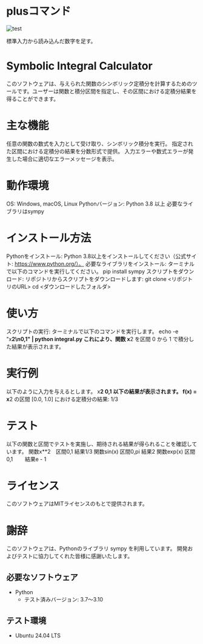 # plusコマンド
![test](https://github.com/makino315/robosys2024/actions/workflows/test.yml/badge.svg)

標準入力から読み込んだ数字を足す。

# Symbolic Integral Calculator
このソフトウェアは、与えられた関数のシンボリック定積分を計算するためのツールです。ユーザーは関数と積分区間を指定し、その区間における定積分結果を得ることができます。

# 主な機能
任意の関数の数式を入力として受け取り、シンボリック積分を実行。
指定された区間における定積分の結果を分数形式で提供。
入力エラーや数式エラーが発生した場合に適切なエラーメッセージを表示。

# 動作環境
OS: Windows, macOS, Linux
Pythonバージョン: Python 3.8 以上
必要なライブラリはsympy

# インストール方法
Pythonをインストール:
Python 3.8以上をインストールしてください（公式サイト: https://www.python.org/）。
必要なライブラリをインストール:
ターミナルで以下のコマンドを実行してください。
pip install sympy
スクリプトをダウンロード:
リポジトリからスクリプトをダウンロードします:
git clone <リポジトリのURL>
cd <ダウンロードしたフォルダ>

# 使い方
スクリプトの実行:
ターミナルで以下のコマンドを実行します。
echo -e "x**2\n0,1" | python integral.py
これにより、関数 x**2 を区間 0 から 1 で積分した結果が表示されます。

# 実行例
以下のように入力を与えるとします。
x**2
0,1
以下の結果が表示されます。
f(x) = x**2 の区間 [0.0, 1.0] における定積分の結果: 1/3

# テスト
以下の関数と区間でテストを実施し、期待される結果が得られることを確認しています。
関数x**2　区間0,1	結果1/3
関数sin(x)	区間0,pi	結果2
関数exp(x)	区間0,1	　　結果e - 1

# ライセンス
このソフトウェアはMITライセンスのもとで提供されます。

# 謝辞
このソフトウェアは、Pythonのライブラリ sympy を利用しています。
開発およびテストに協力してくれた皆様に感謝いたします。

## 必要なソフトウェア
- Python
  - テスト済みバージョン: 3.7〜3.10

## テスト環境
- Ubuntu 24.04 LTS

